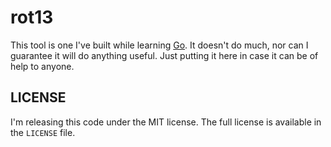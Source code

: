 rot13
=====

This tool is one I've built while learning [Go](http://golang.org/). It doesn't do much, nor can I guarantee it will do anything useful. Just putting it here in case it can be of help to anyone.

LICENSE
-------
I'm releasing this code under the MIT license. The full license is available in the `LICENSE` file.
